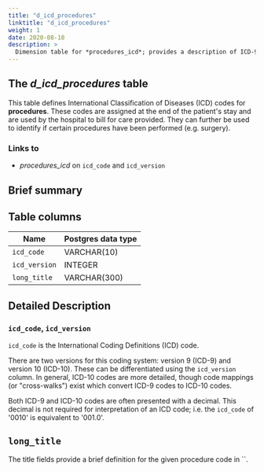 ```yaml
---
title: "d_icd_procedures"
linktitle: "d_icd_procedures"
weight: 1
date: 2020-08-10
description: >
  Dimension table for *procedures_icd*; provides a description of ICD-9/ICD-10 billed procedures.
---
```


## The *d_icd_procedures* table

This table defines International Classification of Diseases (ICD) codes for **procedures**. These codes are assigned at the end of the patient's stay and are used by the hospital to bill for care provided. They can further be used to identify if certain procedures have been performed (e.g. surgery).

### Links to

* *procedures_icd* on `icd_code` and `icd_version`

## Brief summary

<!-- # Important considerations -->

## Table columns

Name | Postgres data type
---- | ----
`icd_code` | VARCHAR(10)
`icd_version` | INTEGER
`long_title` | VARCHAR(300)

## Detailed Description

### `icd_code`, `icd_version`

`icd_code` is the International Coding Definitions (ICD) code.

There are two versions for this coding system: version 9 (ICD-9) and version 10 (ICD-10). These can be differentiated using the `icd_version` column.
In general, ICD-10 codes are more detailed, though code mappings (or "cross-walks") exist which convert ICD-9 codes to ICD-10 codes.

Both ICD-9 and ICD-10 codes are often presented with a decimal. This decimal is not required for interpretation of an ICD code; i.e. the `icd_code` of '0010' is equivalent to '001.0'.

## `long_title`

The title fields provide a brief definition for the given procedure code in ``.
